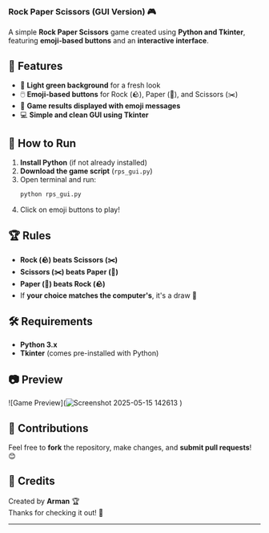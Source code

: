 ### Rock Paper Scissors (GUI Version) 🎮
A simple **Rock Paper Scissors** game created using **Python and Tkinter**, featuring **emoji-based buttons** and an **interactive interface**.

## 📝 Features
- 🎨 **Light green background** for a fresh look  
- 🖱️ **Emoji-based buttons** for Rock (🪨), Paper (📄), and Scissors (✂️)  
- 📢 **Game results displayed with emoji messages**  
- 💻 **Simple and clean GUI using Tkinter**  

## 🚀 How to Run
1. **Install Python** (if not already installed)  
2. **Download the game script** (`rps_gui.py`)  
3. Open terminal and run:
   ```bash
   python rps_gui.py
   ```
4. Click on emoji buttons to play!  

## 🏆 Rules
- **Rock (🪨) beats Scissors (✂️)**  
- **Scissors (✂️) beats Paper (📄)**  
- **Paper (📄) beats Rock (🪨)**  
- If **your choice matches the computer's**, it's a draw 🤝  

## 🛠️ Requirements
- **Python 3.x**  
- **Tkinter** (comes pre-installed with Python)  

## 📷 Preview
![Game Preview](![Screenshot 2025-05-15 142613](https://github.com/user-attachments/assets/21b4c84f-2b9c-4c66-b080-f91c8a766f91)
)

## 🤝 Contributions
Feel free to **fork** the repository, make changes, and **submit pull requests**! 😊  

## 🏅 Credits
Created by **Arman** 🏆  
Thanks for checking it out! 🚀  

---

